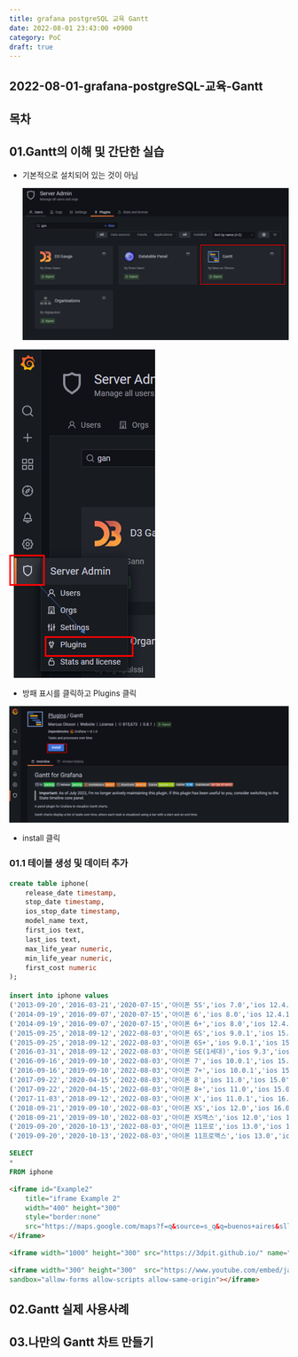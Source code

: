 ```yaml
---
title: grafana postgreSQL 교육 Gantt
date: 2022-08-01 23:43:00 +0900
category: PoC
draft: true
---
```


## 2022-08-01-grafana-postgreSQL-교육-Gantt

## 목차

## 01.Gantt의  이해 및 간단한 실습

- 기본적으로 설치되어 있는 것이 아님

  ![image-20220801234524247](../../assets/img/post/2022-08-01-grafana-postgreSQL-교육-Gantt/image-20220801234524247.png)

![image-20220801234631780](../../assets/img/post/2022-08-01-grafana-postgreSQL-교육-Gantt/image-20220801234631780.png)

- 방패 표시를 클릭하고 Plugins 클릭

![image-20220801234729960](../../assets/img/post/2022-08-01-grafana-postgreSQL-교육-Gantt/image-20220801234729960.png)

- install 클릭

### 01.1 테이블 생성 및 데이터 추가

```sql
create table iphone(
	release_date timestamp,
	stop_date timestamp,
	ios_stop_date timestamp,
	model_name text,
	first_ios text,
	last_ios text,
	max_life_year numeric,
	min_life_year numeric,
	first_cost numeric
);

insert into iphone values
('2013-09-20','2016-03-21','2020-07-15','아이폰 5S','ios 7.0','ios 12.4.1',5,3,849),
('2014-09-19','2016-09-07','2020-07-15','아이폰 6','ios 8.0','ios 12.4.1',4,3,849),
('2014-09-19','2016-09-07','2020-07-15','아이폰 6+','ios 8.0','ios 12.4.1',4,3,949),
('2015-09-25','2018-09-12','2022-08-03','아이폰 6S','ios 9.0.1','ios 15.0',6,3,849),
('2015-09-25','2018-09-12','2022-08-03','아이폰 6S+','ios 9.0.1','ios 15.0',6,3,949),
('2016-03-31','2018-09-12','2022-08-03','아이폰 SE(1세대)','ios 9.3','ios 15.0',6,3,499),
('2016-09-16','2019-09-10','2022-08-03','아이폰 7','ios 10.0.1','ios 15.0',5,2,849),
('2016-09-16','2019-09-10','2022-08-03','아이폰 7+','ios 10.0.1','ios 15.0',5,2,969),
('2017-09-22','2020-04-15','2022-08-03','아이폰 8','ios 11.0','ios 15.0',4,2,849),
('2017-09-22','2020-04-15','2022-08-03','아이폰 8+','ios 11.0','ios 15.0',4,2,949),
('2017-11-03','2018-09-12','2022-08-03','아이폰 X','ios 11.0.1','ios 16.0',4,3,1149),
('2018-09-21','2019-09-10','2022-08-03','아이폰 XS','ios 12.0','ios 16.0',3,2,1349),
('2018-09-21','2019-09-10','2022-08-03','아이폰 XS맥스','ios 12.0','ios 16.0',3,2,1449),
('2019-09-20','2020-10-13','2022-08-03','아이폰 11프로','ios 13.0','ios 16.0',2,2,1349),
('2019-09-20','2020-10-13','2022-08-03','아이폰 11프로맥스','ios 13.0','ios 16.0',2,2,1449);
```

```sql
SELECT 
*
FROM iphone
```

```html
<iframe id="Example2"
    title="iframe Example 2"
    width="400" height="300"
    style="border:none"
    src="https://maps.google.com/maps?f=q&source=s_q&q=buenos+aires&sll=37.0625,-95.677068&sspn=37.27489,127.08056&t=h&hnear=Buenos+Aires,+Argentina&z=11&ll=-34.603723,-58.381593&output=embed">
</iframe>
```

```html
<iframe width="1000" height="300" src="https://3dpit.github.io/" name="test" id="test" frameborder="1" scrolling="yes" align="left">이 브라우저는 iframe을 지원하지 않습니다</iframe>
```

```html
<iframe width="300" height="300"  src="https://www.youtube.com/embed/jaxUumCpt_E"
sandbox="allow-forms allow-scripts allow-same-origin"></iframe>
```

## 02.Gantt 실제 사용사례



## 03.나만의  Gantt 차트 만들기